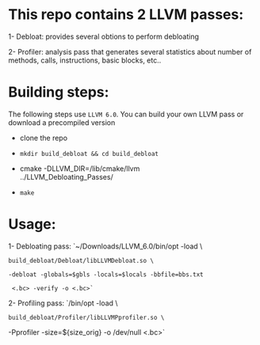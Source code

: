 This repo contains 2 LLVM passes:
=================================

1- Debloat: provides several obtions to perform debloating 

2- Profiler: analysis pass that generates several statistics about number of methods, calls, instructions, basic blocks, etc..


Building steps:
===============

The following steps use `LLVM 6.0`. You can build your own LLVM pass or download a precompiled version

- clone the repo

- `mkdir build_debloat && cd build_debloat`

- cmake -DLLVM_DIR=<path-to-llvm>/lib/cmake/llvm \
		../LLVM_Debloating_Passes/
- `make`

Usage:
======
 
1- Debloating pass: `~/Downloads/LLVM_6.0/bin/opt -load \

	build_debloat/Debloat/libLLVMDebloat.so \

 	-debloat -globals=$gbls -locals=$locals -bbfile=bbs.txt

	 <.bc> -verify -o <.bc>`

2- Profiling pass: `<path-to-llvm>/bin/opt -load \

	build_debloat/Profiler/libLLVMPprofiler.so \

 -Pprofiler -size=${size_orig} -o /dev/null <.bc>`
